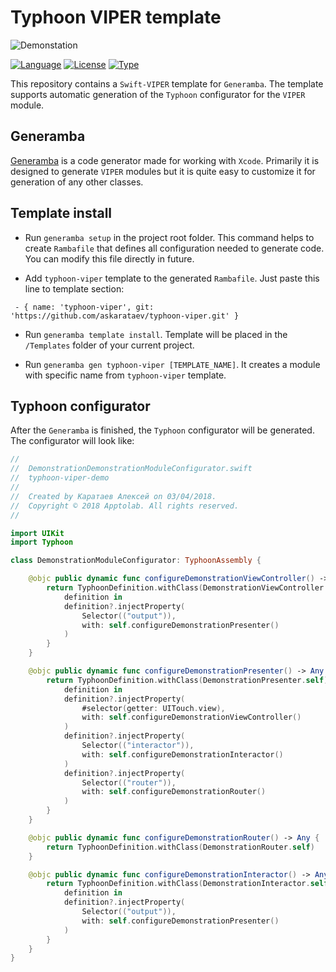 # Typhoon VIPER template

![Demonstation](https://github.com/askarataev/typhoon-viper/blob/dev/code/Resources/Demonstration.png)

[![Language](https://img.shields.io/badge/Language-Liquid-blue.svg)]()
[![License](https://img.shields.io/badge/License-MIT-brightgreen.svg)]()
[![Type](https://img.shields.io/badge/Type-Template-orange.svg)]()


This repository contains a `Swift-VIPER` template for `Generamba`. The template supports automatic generation of the `Typhoon` configurator for the `VIPER` module.


## Generamba

[Generamba](https://github.com/rambler-digital-solutions/Generamba) is a code generator made for working with `Xcode`. Primarily it is designed to generate `VIPER` modules but it is quite easy to customize it for generation of any other classes.

## Template install

* Run `generamba setup` in the project root folder. This command helps to create `Rambafile` that defines all configuration needed to generate code. You can modify this file directly in future.

* Add `typhoon-viper` template to the generated `Rambafile`. Just paste this line to template section:
```
 - { name: 'typhoon-viper', git: 'https://github.com/askarataev/typhoon-viper.git' }
```

* Run `generamba template install`. Template will be placed in the `/Templates` folder of your current project.

* Run `generamba gen typhoon-viper [TEMPLATE_NAME]`. It creates a module with specific name from `typhoon-viper` template.


## Typhoon configurator

After the `Generamba` is finished, the `Typhoon` configurator will be generated. The configurator will look like:
```Swift
//
//  DemonstrationDemonstrationModuleConfigurator.swift
//  typhoon-viper-demo
//
//  Created by Каратаев Алексей on 03/04/2018.
//  Copyright © 2018 Apptolab. All rights reserved.
//

import UIKit
import Typhoon

class DemonstrationModuleConfigurator: TyphoonAssembly {

    @objc public dynamic func configureDemonstrationViewController() -> Any {
        return TyphoonDefinition.withClass(DemonstrationViewController.self) {
            definition in
            definition?.injectProperty(
                Selector(("output")),
                with: self.configureDemonstrationPresenter()
            )
        }
    }

    @objc public dynamic func configureDemonstrationPresenter() -> Any {
        return TyphoonDefinition.withClass(DemonstrationPresenter.self) {
            definition in
            definition?.injectProperty(
                #selector(getter: UITouch.view),
                with: self.configureDemonstrationViewController()
            )
            definition?.injectProperty(
                Selector(("interactor")),
                with: self.configureDemonstrationInteractor()
            )
            definition?.injectProperty(
                Selector(("router")),
                with: self.configureDemonstrationRouter()
            )
        }
    }

    @objc public dynamic func configureDemonstrationRouter() -> Any {
        return TyphoonDefinition.withClass(DemonstrationRouter.self)
    }

    @objc public dynamic func configureDemonstrationInteractor() -> Any {
        return TyphoonDefinition.withClass(DemonstrationInteractor.self) {
            definition in
            definition?.injectProperty(
                Selector(("output")),
                with: self.configureDemonstrationPresenter()
            )
        }
    }
}
```
